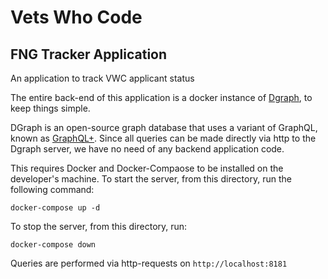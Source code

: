# Vets Who Code #
## FNG Tracker Application ##
An application to track VWC applicant status

The entire back-end of this application is a docker instance of [Dgraph](https://dgraph.io/),
to keep things simple.

DGraph is an open-source graph database that uses a variant of GraphQL,
known as [GraphQL+](https://docs.dgraph.io/query-language). Since all queries can
be made directly via http to the Dgraph server, we have no need of any backend
application code.

This requires Docker and Docker-Compaose to be installed on the developer's machine.
To start the server, from this directory, run the following command:
```
docker-compose up -d
```

To stop the server, from this directory, run:
```
docker-compose down
```

Queries are performed via http-requests on `http://localhost:8181`

